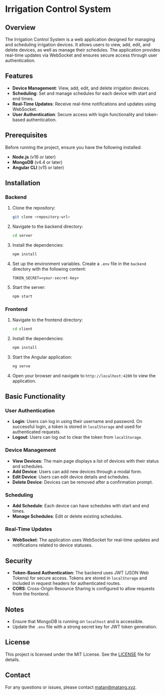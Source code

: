 # Irrigation Control System

## Overview

The Irrigation Control System is a web application designed for managing and scheduling irrigation devices. It allows users to view, add, edit, and delete devices, as well as manage their schedules. The application provides real-time updates via WebSocket and ensures secure access through user authentication.

## Features

- **Device Management**: View, add, edit, and delete irrigation devices.
- **Scheduling**: Set and manage schedules for each device with start and end times.
- **Real-Time Updates**: Receive real-time notifications and updates using WebSocket.
- **User Authentication**: Secure access with login functionality and token-based authentication.

## Prerequisites

Before running the project, ensure you have the following installed:

- **Node.js** (v16 or later)
- **MongoDB** (v4.4 or later)
- **Angular CLI** (v15 or later)

## Installation

### Backend

1. Clone the repository:

   ```bash
   git clone <repository-url>
   ```

2. Navigate to the backend directory:

   ```bash
   cd server
   ```

3. Install the dependencies:

   ```bash
   npm install
   ```

4. Set up the environment variables. Create a `.env` file in the `backend` directory with the following content:

   ```env
   TOKEN_SECRET=<your-secret-key>
   ```

5. Start the server:

   ```bash
   npm start
   ```

### Frontend

1. Navigate to the frontend directory:

   ```bash
   cd client
   ```

2. Install the dependencies:

   ```bash
   npm install
   ```

3. Start the Angular application:

   ```bash
   ng serve
   ```

4. Open your browser and navigate to `http://localhost:4200` to view the application.

## Basic Functionality

### User Authentication

- **Login**: Users can log in using their username and password. On successful login, a token is stored in `localStorage` and used for authenticated requests.
- **Logout**: Users can log out to clear the token from `localStorage`.

### Device Management

- **View Devices**: The main page displays a list of devices with their status and schedules.
- **Add Device**: Users can add new devices through a modal form.
- **Edit Device**: Users can edit device details and schedules.
- **Delete Device**: Devices can be removed after a confirmation prompt.

### Scheduling

- **Add Schedule**: Each device can have schedules with start and end times.
- **Manage Schedules**: Edit or delete existing schedules.

### Real-Time Updates

- **WebSocket**: The application uses WebSocket for real-time updates and notifications related to device statuses.

## Security

- **Token-Based Authentication**: The backend uses JWT (JSON Web Tokens) for secure access. Tokens are stored in `localStorage` and included in request headers for authenticated routes.
- **CORS**: Cross-Origin Resource Sharing is configured to allow requests from the frontend.

## Notes

- Ensure that MongoDB is running on `localhost` and is accessible.
- Update the `.env` file with a strong secret key for JWT token generation.

## License

This project is licensed under the MIT License. See the [LICENSE](LICENSE) file for details.

## Contact

For any questions or issues, please contact [matan@matang.xyz](mailto:matan@matang.xyz).
```
